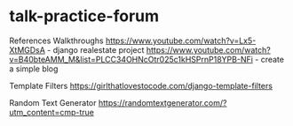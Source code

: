# talk-practice-forum
 
References
Walkthroughs
https://www.youtube.com/watch?v=Lx5-XtMGDsA - django realestate project
https://www.youtube.com/watch?v=B40bteAMM_M&list=PLCC34OHNcOtr025c1kHSPrnP18YPB-NFi - create a simple blog


Template Filters
https://girlthatlovestocode.com/django-template-filters

Random Text Generator
https://randomtextgenerator.com/?utm_content=cmp-true